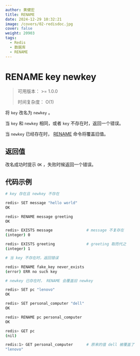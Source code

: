 ```yaml
---
author: 黄健宏
title: RENAME
date: 2024-12-29 10:32:21
image: /covers/02-redisdoc.jpg
cover: false
weight: 20903
tags:
  - Redis
  - 数据库
  - RENAME
---
```


# RENAME key newkey

> 可用版本： >= 1.0.0
> 
> 时间复杂度： O(1)

将 `key` 改名为 `newkey` 。

当 `key` 和 `newkey` 相同，或者 `key` 不存在时，返回一个错误。

当 `newkey` 已经存在时， [RENAME](#rename) 命令将覆盖旧值。

## 返回值

改名成功时提示 `OK` ，失败时候返回一个错误。

## 代码示例

```bash
# key 存在且 newkey 不存在

redis> SET message "hello world"
OK

redis> RENAME message greeting
OK

redis> EXISTS message               # message 不复存在
(integer) 0

redis> EXISTS greeting              # greeting 取而代之
(integer) 1

# 当 key 不存在时，返回错误

redis> RENAME fake_key never_exists
(error) ERR no such key

# newkey 已存在时， RENAME 会覆盖旧 newkey

redis> SET pc "lenovo"
OK

redis> SET personal_computer "dell"
OK

redis> RENAME pc personal_computer
OK

redis> GET pc
(nil)

redis:1> GET personal_computer      # 原来的值 dell 被覆盖了
"lenovo"
```
